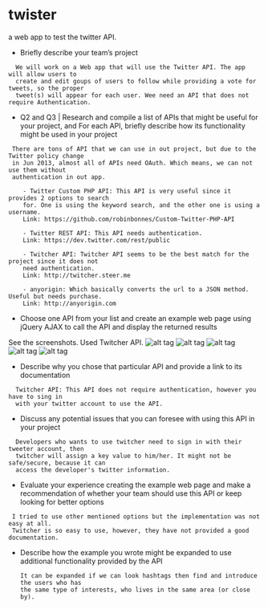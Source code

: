 # twister
a web app to test the twitter API.

- Briefly describe your team’s project

```
  We will work on a Web app that will use the Twitter API. The app will allow users to
  create and edit goups of users to follow while providing a vote for tweets, so the proper
  tweet(s) will appear for each user. Wee need an API that does not require Authentication.
```

- Q2 and Q3 | Research and compile a list of APIs that might be useful for your project, and For each API, briefly describe how its functionality might be used in your project

```
 There are tons of API that we can use in out project, but due to the Twitter policy change
 in Jun 2013, almost all of APIs need OAuth. Which means, we can not use them without
 authentication in out app.

	- Twitter Custom PHP API: This API is very useful since it provides 2 options to search
	for. One is using the keyword search, and the other one is using a username.
	Link: https://github.com/robinbonnes/Custom-Twitter-PHP-API

	- Twitter REST API: This API needs authentication.
	Link: https://dev.twitter.com/rest/public

	- Twitcher API: Twitcher API seems to be the best match for the project since it does not
	need authentication.
	Link: http://twitcher.steer.me

	- anyorigin: Which basically converts the url to a JSON method. Useful but needs purchase.
	Link: http://anyorigin.com
  ```

- Choose one API from your list and create an example web page using jQuery AJAX to call the API and display the returned results

See the screenshots. Used Twitcher API.
	![alt tag](https://raw.github.com/mehrdadrafiee/twister/master/1.png)
	![alt tag](https://raw.github.com/mehrdadrafiee/twister/master/2.png)
	![alt tag](https://raw.github.com/mehrdadrafiee/twister/master/3.png)
	![alt tag](https://raw.github.com/mehrdadrafiee/twister/master/4.png)
	![alt tag](https://raw.github.com/mehrdadrafiee/twister/master/5.png)

- Describe why you chose that particular API and provide a link to its documentation

```
  Twitcher API: This API does not require authentication, however you have to sing in
  with your twitter account to use the API.
```

- Discuss any potential issues that you can foresee with using this API in your project

```
  Developers who wants to use twitcher need to sign in with their tweeter account, then
  twitcher will assign a key value to him/her. It might not be safe/secure, because it can
  access the developer's twitter information.
```

- Evaluate your experience creating the example web page and make a recommendation of whether your team should use this API or keep looking for better options

 ```
  I tried to use other mentioned options but the implementation was not easy at all.
  Twitcher is so easy to use, however, they have not provided a good documentation.
 ```

- Describe how the example you wrote might be expanded to use additional functionality provided by the API

  ```
  It can be expanded if we can look hashtags then find and introduce the users who has
  the same type of interests, who lives in the same area (or close by).
  ```